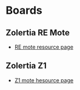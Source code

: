 # Boards

## Zolertia RE Mote

- [RE mote resource page](https://github.com/Zolertia/Resources/wiki/RE-Mote)

## Zolertia Z1

- [Z1 mote hesource page](https://github.com/Zolertia/Resources/wiki/The-Z1-mote)

[//]: # (TODO: Add info about boards)
